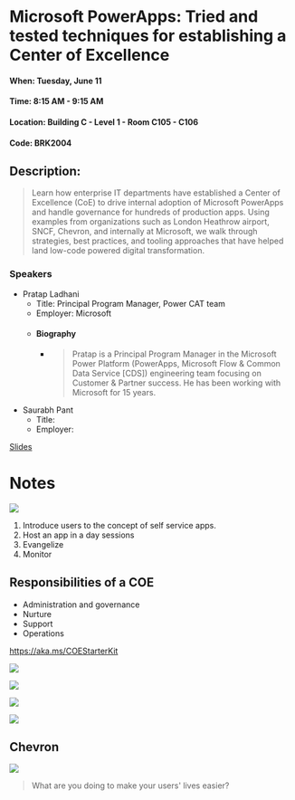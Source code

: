 # Microsoft PowerApps: Tried and tested techniques for establishing a Center of Excellence
#### When:	Tuesday, June 11
#### Time:	8:15 AM - 9:15 AM
#### Location:	Building C - Level 1 - Room C105 - C106
#### Code:	BRK2004
## Description:
> Learn how enterprise IT departments have established a Center of Excellence (CoE) to drive internal adoption of Microsoft PowerApps and handle governance for hundreds of production apps. Using examples from organizations such as London Heathrow airport, SNCF, Chevron, and internally at Microsoft, we walk through strategies, best practices, and tooling approaches that have helped land low-code powered digital transformation.

### Speakers
* Pratap Ladhani
  * Title: Principal Program Manager, Power CAT team
  * Employer: Microsoft
  * #### Biography
    * > Pratap is a Principal Program Manager in the Microsoft Power Platform (PowerApps, Microsoft Flow & Common Data Service [CDS]) engineering team focusing on Customer & Partner success. He has been working with Microsoft for 15 years.
* Saurabh Pant
  * Title:
  * Employer:


[Slides](https://google.com)

# Notes
![](../assets/20190611_082908-fa97af74-b309-439c-8b67-081486636069.jpg)

1. Introduce users to the concept of self service apps.
2. Host an app in a day sessions
3. Evangelize
4. Monitor

## Responsibilities of a COE

- Administration and governance
- Nurture
- Support
- Operations

https://aka.ms/COEStarterKit

![](../assets/20190611_083752-c06c5a7b-8857-45b9-bcc5-79186569658e.jpg)

![](../assets/20190611_084436-f3825dd1-4753-4612-be00-f5af89dbed88.jpg)

![](../assets/20190611_084847-fb18f2ae-3f17-4368-9d5d-cf1b468342ae.jpg)

![](../assets/20190611_085241-d2feba88-ec79-4920-b1ea-275e8a2965c1.jpg)

## Chevron

![](../assets/20190611_090535-dd65eede-edf8-4ad0-ab46-092e7aec050d.jpg)

> What are you doing to make your users' lives easier?